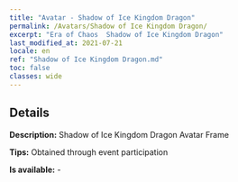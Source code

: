 ```yaml
---
title: "Avatar - Shadow of Ice Kingdom Dragon"
permalink: /Avatars/Shadow of Ice Kingdom Dragon/
excerpt: "Era of Chaos  Shadow of Ice Kingdom Dragon"
last_modified_at: 2021-07-21
locale: en
ref: "Shadow of Ice Kingdom Dragon.md"
toc: false
classes: wide
---
```

## Details

 **Description:** Shadow of Ice Kingdom Dragon Avatar Frame 

 **Tips:** Obtained through event participation 

 **Is available:**  - 

